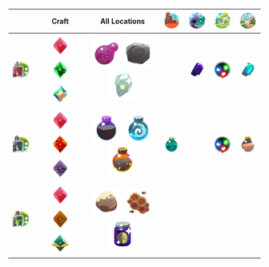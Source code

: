 |  | Craft | All Locations | ![](Images/Locations/The_Dry_Reef.webp) | ![](Images/Locations/Indigo_Quarry.webp) | ![](Images/Locations/The_Ancient_Ruins.webp) | ![](Images/Locations/The_Glass_Desert.webp) |
| :---: | :---: | :---: | :---: | :---: | :---: | :---: |
| ![](Images/Extractors/MasterDrill.webp) | ![All](Images/Plorts/PlortPINK.webp) ![All](Images/Plorts/PlortRAD.webp) ![All](Images/Plorts/PlortMOSAIC.webp) | ![All](Images/Resources/Jellystone.webp) ![All](Images/Resources/SlimeFossil.webp) ![All](Images/Resources/StrangeDiamond.webp) |  | ![](Images/Resources/Indigonium.webp) | ![](Images/Resources/Echoes.webp) | ![](Images/Resources/Glass_Shard.webp) |
| ![](Images/Extractors/MasterPump.webp) | ![All](Images/Plorts/PlortPINK.webp) ![All](Images/Plorts/PlortBOOM.webp) ![All](Images/Plorts/PlortDERVISH.webp) | ![All](Images/Resources/PrimordyOil.webp) ![All](Images/Resources/SpiralSteam.webp) ![All](Images/Resources/LavaDust.webp) | ![](Images/Resources/DeepBrine.webp) |  | ![](Images/Resources/Echoes.webp) | ![](Images/Resources/Silky_Sand.webp) |
| ![](Images/Extractors/MasterApiary.webp) | ![All](Images/Plorts/PlortPINK.webp) ![All](Images/Plorts/PlortHONEY.webp) ![All](Images/Plorts/PlortTANGLE.webp) | ![All](Images/Resources/BuzzWax.webp) ![All](Images/Resources/Hexacomb.webp) ![All](Images/Resources/RoyalJelly.webp) |  |  |  |  |


